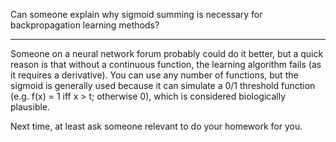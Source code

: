 Can someone explain why sigmoid summing is necessary for backpropagation learning methods?

----

Someone on a neural network forum probably could do it better, but a quick reason is that without a continuous function, the learning algorithm fails (as it requires a derivative).  You can use any number of functions, but the sigmoid is generally used because it can simulate a 0/1 threshold function (e.g. f(x) = 1 iff x > t; otherwise 0), which is considered biologically plausible.

Next time, at least ask someone relevant to do your homework for you.

